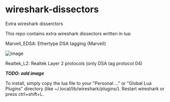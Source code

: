 # wireshark-dissectors
Extra wireshark disserctors

This repo contains extra wireshark dissectors written in lua:

Marvell_EDSA: Ethertype DSA tagging (Marvell)

![image](https://user-images.githubusercontent.com/836788/139790677-9288cf72-d31f-467e-afad-a006b1dd6c9d.png)

Realtek_L2: Realtek Layer 2 protocols (only DSA tag protocol 04)

***TODO: add image***

To install, simply copy the lua file to your "Personal ..." or "Global Lua Plugins" directory (like ~/.local/lib/wireshark/plugins/).
Restart wireshark or press ctrl+shift+L.
